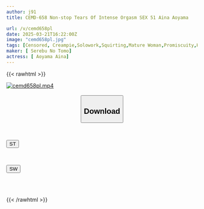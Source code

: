 ```yaml
---
author: j91
title: CEMD-658 Non-stop Tears Of Intense Orgasm SEX 51 Aina Aoyama

url: /v/cemd658pl
date: 2025-03-21T16:22:00Z
image: "cemd658pl.jpg"
tags: [Censored, Creampie,Solowork,Squirting,Mature Woman,Promiscuity,Huge Butt]
maker: [ Serebu No Tomo]
actress: [ Aoyama Aina]
---
```



{{< rawhtml >}}

<div class="video" data-videoid="9eM7MXJvmvuaMvj">
    <a href="javascript:;">
        <img src="/v/cemd658pl/cemd658pl.jpg" width="WIDTH" height="HEIGHT" alt="cemd658pl.mp4" loading="lazy">
    </a>
</div>

<script type="text/javascript" src="https://j91.asia/asset/on-demand-st.js"></script>

<br>
  <link rel="stylesheet" href="https://j91.asia/asset/bs5.css">
  
  <center>
  <button class="btn btn-primary" type="button" data-bs-toggle="collapse" data-bs-target=".multi-collapse" aria-expanded="false" aria-controls="multiCollapseExample1 multiCollapseExample2"><h2>Download</h2></button></center>
</p>
<div class="row">
  <div class="col">
    <div class="collapse multi-collapse" id="multiCollapseExample1">
      <div class="card card-body">
	      	      <br>
<div class="buttons">  
<p><a href="/v/cemd658pl/st.html" target="_blank"><button class="btn-hover color-3"><i class="fa fa-download"></i> ST</button></a></p></div>
    </div>
  </div>
</div>
  <div class="col">
    <div class="collapse multi-collapse" id="multiCollapseExample2">
      <div class="card card-body">
	      <br>
<div class="buttons">
<p><a href="/v/cemd658pl/sw.html" target="_blank"><button class="btn-hover color-2"><i class="fa fa-download"></i> SW</button></a></p></div>
<br><br>
      </div>
    </div>
  </div>
</div>

{{< /rawhtml >}}